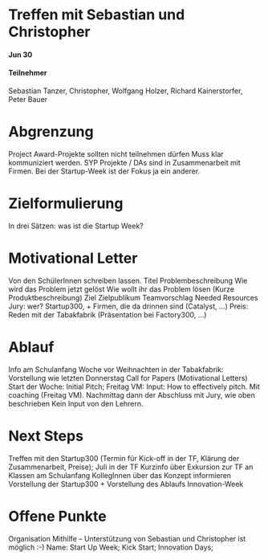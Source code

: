 # Treffen mit Sebastian und Christopher
#### Jun 30
#### Teilnehmer
Sebastian Tanzer, Christopher, Wolfgang Holzer, Richard Kainerstorfer, Peter Bauer

# Abgrenzung
Project Award-Projekte sollten nicht teilnehmen dürfen
Muss klar kommuniziert werden. SYP Projekte / DAs sind in Zusammenarbeit mit Firmen. Bei der Startup-Week ist der Fokus ja ein anderer.


# Zielformulierung
In drei Sätzen: was ist die Startup Week?

# Motivational Letter
Von den SchülerInnen schreiben lassen.
Titel
Problembeschreibung
Wie wird das Problem jetzt gelöst
Wie wollt ihr das Problem lösen (Kurze Produktbeschreibung)
Ziel
Zielpublikum
Teamvorschlag
Needed Resources
Jury: wer? Startup300, + Firmen, die da drinnen sind (Catalyst, …)
Preis: Reden mit der Tabakfabrik (Präsentation bei Factory300, …)

# Ablauf
Info am Schulanfang
Woche vor Weihnachten in der Tabakfabrik: Vorstellung wie letzten Donnerstag
Call for Papers (Motivational Letters)
Start der Woche: Initial Pitch;
Freitag VM: Input: How to effectively pitch. Mit coaching (Freitag VM). Nachmittag dann der Abschluss mit Jury, wie oben beschrieben
Kein Input von den Lehrern.

# Next Steps
Treffen mit den Startup300 (Termin für Kick-off in der TF, Klärung der Zusammenarbeit, Preise); Juli in der TF
Kurzinfo über Exkursion zur TF an Klassen am Schulanfang
KollegInnen über das Konzept informieren
Vorstellung der Startup300 + Vorstellung des Ablaufs Innovation-Week

# Offene Punkte
Organisation Mithilfe – Unterstützung von Sebastian und Christopher ist möglich :-)
Name: Start Up Week; Kick Start; Innovation Days;
